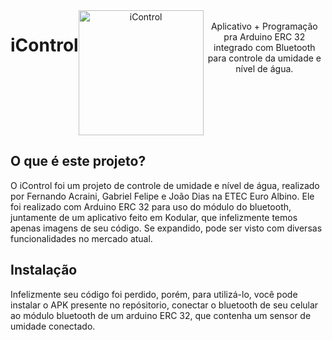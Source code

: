 
<div style="display: flex;" align="center"><br>
<h1>iControl</h1>
<div style="display:flex; flex-direction:"column"">
<img align="center" alt="iControl" height="200" width="200" src="https://user-images.githubusercontent.com/121250213/233271620-9e6aa279-2625-46da-a1b8-33d76482900a.jpeg">
</div>
<br>
Aplicativo + Programação pra Arduino ERC 32 integrado com Bluetooth para controle da umidade e nível de água.
</div>



## O que é este projeto?
O iControl foi um projeto de controle de umidade e nível de água, realizado por Fernando Acraini, Gabriel Felipe e João Dias na ETEC Euro Albino. 
Ele foi realizado com Arduino ERC 32 para uso do módulo do bluetooth, juntamente de um aplicativo feito em Kodular, que infelizmente temos apenas imagens de seu código.
Se expandido, pode ser visto com diversas funcionalidades no mercado atual.


## Instalação
Infelizmente seu código foi perdido, porém, para utilizá-lo, você pode instalar o APK presente no repósitorio, conectar o bluetooth de seu celular ao módulo bluetooth de um
arduino ERC 32, que contenha um sensor de umidade conectado.


